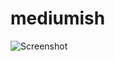 # mediumish
![Screenshot](https://user-images.githubusercontent.com/36270297/198586810-aa2a80d8-074b-407b-bc4b-a43571c44516.png)
